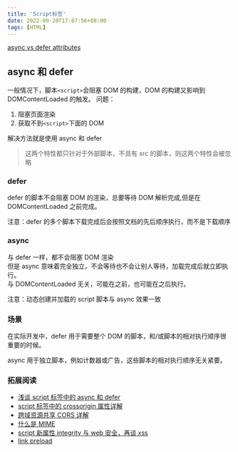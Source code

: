 ```yaml
---
title: 'Script标签'
date: 2022-09-20T17:07:56+08:00
tags: [HTML]
---
```


[async vs defer attributes](https://www.growingwiththeweb.com/2014/02/async-vs-defer-attributes.html)

## async 和 defer

一般情况下，脚本`<script>`会阻塞 DOM 的构建，DOM 的构建又影响到 DOMContentLoaded 的触发。
问题：

1. 阻塞页面渲染
2. 获取不到`<script>`下面的 DOM

解决方法就是使用 async 和 defer

> 这两个特性都只针对于外部脚本，不具有 src 的脚本，则这两个特性会被忽略

### defer

defer 的脚本不会阻塞 DOM 的渲染，总要等待 DOM 解析完成,但是在 DOMContentLoaded 之前完成。

注意：defer 的多个脚本下载完成后会按照文档的先后顺序执行，而不是下载顺序

### async

与 defer 一样，都不会阻塞 DOM 渲染  
但是 async 意味着完全独立，不会等待也不会让别人等待，加载完成后就立即执行。  
与 DOMContentLoaded 无关，可能在之前，也可能在之后执行。

注意：动态创建并加载的 script 脚本与 async 效果一致

### 场景

在实际开发中，defer 用于需要整个 DOM 的脚本，和/或脚本的相对执行顺序很重要的时候。

async 用于独立脚本，例如计数器或广告，这些脚本的相对执行顺序无关紧要。

### 拓展阅读

- [浅谈 script 标签中的 async 和 defer](https://blog.csdn.net/lhjuejiang/article/details/81428226)
- [script 标签中的 crossorigin 属性详解](https://blog.csdn.net/qq_40028324/article/details/107076751)
- [跨域资源共享 CORS 详解](https://www.ruanyifeng.com/blog/2016/04/cors.html)
- [什么是 MIME](https://www.cnblogs.com/jsean/articles/1610265.html)
- [script 新属性 integrity 与 web 安全，再谈 xss](https://www.zhoulujun.cn/html/webfront/ECMAScript/js6/2018_0521_8115.html)
- [link preload](http://eux.baidu.com/blog/fe/link-preload-%E6%A0%87%E7%AD%BE)
